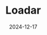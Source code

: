 ---  
layout: startup_page  
title: "Loadar"  
id: "loadar.com"  
permalink: "/loadarloadar.com12172024/"  
website: "https://www.loadar.com/"  
funding_round: "Seed"  
funding_amount: "$4M"  
investors: "Frontline Ventures, Techstart Ventures"  
about: "Loadar provides a freight procurement and management tool designed to improve efficiency and reduce costs for large enterprises. Its platform streamlines the process, automates tasks, and offers real-time freight tracking, integrating with major enterprise systems. This addresses the inefficiencies of current methods and helps companies reduce transport costs."  
markets: "Logistics, Supply Chain Management, Software"  
hq: "Belfast, United Kingdom"  
founded_year: "2022"  
linkedin: "https://uk.linkedin.com/company/loadar"  
twitter: ""  
instagram: ""  
facebook: "https://www.facebook.com/100093023349670"  
crunchbase: "https://www.crunchbase.com/organization/loadar"  
pitchbook: "https://pitchbook.com/profiles/company/491745-79"  

date_display: "17-Dec-2024"  
date: "2024-12-17"

# SEO Optimization  
meta_title: "Loadar - Seed Funding ($4M)"  
meta_description: "Loadar, Loadar provides a freight procurement and management tool designed to improve efficiency and reduce costs for large enterprises. Its platform streamli..."  
meta_keywords: "Loadar, Logistics, Supply Chain Management, Software, Seed funding"  
canonical_url: "https://startup.projectstartups.com/loadarloadar.com12172024/"  
---